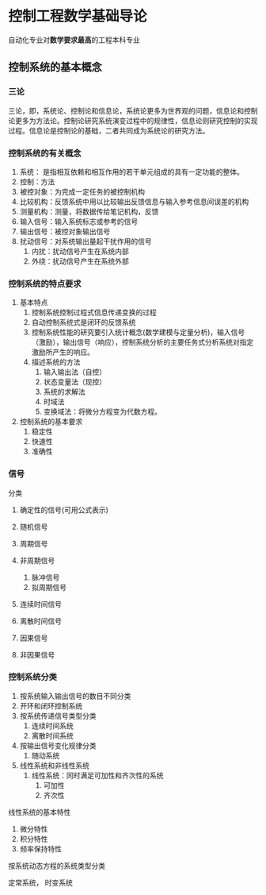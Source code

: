 # 控制工程数学基础导论

自动化专业对**数学要求最高**的工程本科专业

## 控制系统的基本概念

### 三论

三论，即，系统论、控制论和信息论，系统论更多为世界观的问题，信息论和控制论更多为方法论。控制论研究系统演变过程中的规律性，信息论则研究控制的实现过程。信息论是控制论的基础，二者共同成为系统论的研究方法。

### 控制系统的有关概念

1. 系统： 是指相互依赖和相互作用的若干单元组成的具有一定功能的整体。
2. 控制：方法
3. 被控对象：为完成一定任务的被控制机构
4. 比较机构：反馈系统中用以比较输出反馈信息与输入参考信息间误差的机构
5. 测量机构：测量，将数据传给笔记机构，反馈
6. 输入信号：输入系统标志或参考的信号
7. 输出信号：被控对象输出信号
8. 扰动信号：对系统输出量起干扰作用的信号
	1. 内扰：扰动信号产生在系统内部
	2. 外绕：扰动信号产生在系统外部

### 控制系统的特点要求

1. 基本特点
	1. 控制系统控制过程式信息传递变换的过程
	2. 自动控制系统式是闭环的反馈系统
	3. 控制系统性能的研究要引入统计概念(数学建模与定量分析)，输入信号（激励），输出信号（响应），控制系统分析的主要任务式分析系统对指定激励所产生的响应。
	4. 描述系统的方法
		1. 输入输出法（自控）
		2. 状态变量法（现控）
		1. 系统的求解法
		2. 时域法
		3. 变换域法：将微分方程变为代数方程。
2. 控制系统的基本要求
	1. 稳定性
	2. 快速性
	3. 准确性

### 信号

分类
1. 确定性的信号(可用公式表示)
2. 随机信号

1. 周期信号
2. 非周期信号
	1. 脉冲信号
	2. 拟周期信号

1. 连续时间信号
3. 离散时间信号

1. 因果信号
2. 非因果信号

### 控制系统分类
1. 按系统输入输出信号的数目不同分类
2. 开环和闭环控制系统
3. 按系统传递信号类型分类
	1. 连续时间系统
	2. 离散时间系统
4. 按输出信号变化规律分类
	1. 随动系统
5. 线性系统和非线性系统
	1. 线性系统：同时满足可加性和齐次性的系统
		1. 可加性
		2. 齐次性

线性系统的基本特性

1. 微分特性
2. 积分特性
3. 频率保持特性

按系统动态方程的系统类型分类

定常系统， 时变系统
